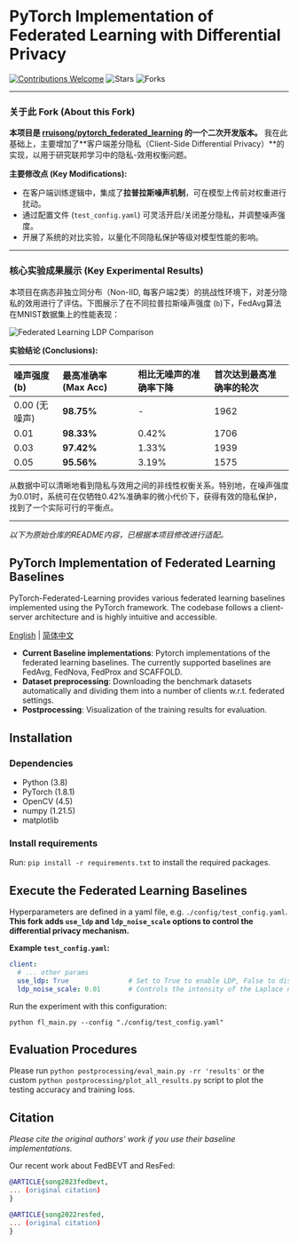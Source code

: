 # PyTorch Implementation of Federated Learning with Differential Privacy

[![Contributions Welcome](https://img.shields.io/badge/Contributions-Welcome-278ea5)](...) ![Stars](https://img.shields.io/github/stars/rruisong/pytorch_federated_learning?color=yellow&label=Stars) ![Forks](https://img.shields.io/github/forks/rruisong/pytorch_federated_learning?color=green&label=Forks)

---

### **关于此 Fork (About this Fork)**

**本项目是 [rruisong/pytorch_federated_learning](https://github.com/rruisong/pytorch_federated_learning) 的一个二次开发版本。** 我在此基础上，主要增加了**客户端差分隐私（Client-Side Differential Privacy）**的实现，以用于研究联邦学习中的隐私-效用权衡问题。

**主要修改点 (Key Modifications):**
* 在客户端训练逻辑中，集成了**拉普拉斯噪声机制**，可在模型上传前对权重进行扰动。
* 通过配置文件 (`test_config.yaml`) 可灵活开启/关闭差分隐私，并调整噪声强度。
* 开展了系统的对比实验，以量化不同隐私保护等级对模型性能的影响。

---

### **核心实验成果展示 (Key Experimental Results)**

本项目在病态非独立同分布（Non-IID, 每客户端2类）的挑战性环境下，对差分隐私的效用进行了评估。下图展示了在不同拉普拉斯噪声强度 (`b`)下，FedAvg算法在MNIST数据集上的性能表现：

![Federated Learning LDP Comparison](<>)

**实验结论 (Conclusions):**

| 噪声强度 (b) | 最高准确率 (Max Acc) | 相比无噪声的准确率下降 | 首次达到最高准确率的轮次 |
| :--- | :--- | :--- | :--- |
| 0.00 (无噪声) | **98.75%** | - | 1962 |
| 0.01 | **98.33%** | 0.42% | 1706 |
| 0.03 | **97.42%** | 1.33% | 1939 |
| 0.05 | **95.56%** | 3.19% | 1575 |

从数据中可以清晰地看到隐私与效用之间的非线性权衡关系。特别地，在噪声强度为0.01时，系统可在仅牺牲0.42%准确率的微小代价下，获得有效的隐私保护，找到了一个实际可行的平衡点。

---
*以下为原始仓库的README内容，已根据本项目修改进行适配。*

## PyTorch Implementation of Federated Learning Baselines

PyTorch-Federated-Learning provides various federated learning baselines implemented using the PyTorch framework. The codebase follows a client-server architecture and is highly intuitive and accessible.

[English](README.md) | [简体中文](README.zh-CN.md)

* **Current Baseline implementations**: Pytorch implementations of the federated learning baselines. The currently supported baselines are FedAvg, FedNova, FedProx and SCAFFOLD.
* **Dataset preprocessing**: Downloading the benchmark datasets automatically and dividing them into a number of clients w.r.t. federated settings.
* **Postprocessing**: Visualization of the training results for evaluation.

## Installation

### Dependencies

 - Python (3.8)
 - PyTorch (1.8.1)
 - OpenCV (4.5)
 - numpy (1.21.5)
 - matplotlib

### Install requirements

Run: `pip install -r requirements.txt` to install the required packages.

## Execute the Federated Learning Baselines

Hyperparameters are defined in a yaml file, e.g. `./config/test_config.yaml`. **This fork adds `use_ldp` and `ldp_noise_scale` options to control the differential privacy mechanism.**

**Example `test_config.yaml`:**
```yaml
client:
  # ... other params
  use_ldp: True               # Set to True to enable LDP, False to disable.
  ldp_noise_scale: 0.01       # Controls the intensity of the Laplace noise.
```

Run the experiment with this configuration:
```
python fl_main.py --config "./config/test_config.yaml"
```

## Evaluation Procedures

Please run `python postprocessing/eval_main.py -rr 'results'` or the custom `python postprocessing/plot_all_results.py` script to plot the testing accuracy and training loss.

## Citation

*Please cite the original authors' work if you use their baseline implementations.*

Our recent work about FedBEVT and ResFed:
```bibtex
@ARTICLE{song2023fedbevt,
... (original citation)
}
```
```bibtex
@ARTICLE{song2022resfed,
... (original citation)
}
```
